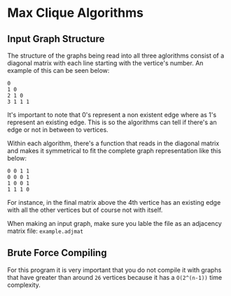 # Max Clique Algorithms

## Input Graph Structure
The structure of the graphs being read into all three aglorithms consist of a diagonal matrix with each line starting with the vertice's number. An example of this can be seen below:

```
0
1 0
2 1 0
3 1 1 1
```

It's important to note that 0's represent a non existent edge where as 1's represent an existing edge. This is so the algorithms can tell if there's an edge or not in between to vertices.

Within each algorithm, there's a function that reads in the diagonal matrix and makes it symmetrical to fit the complete graph representation like this below:

```
0 0 1 1
0 0 0 1
1 0 0 1
1 1 1 0
```

For instance, in the final matrix above the 4th vertice has an existing edge with all the other vertices but of course not with itself.

When making an input graph, make sure you lable the file as an adjacency matrix file: 
```example.adjmat```

## Brute Force Compiling
For this program it is very important that you do not compile it with graphs that have greater than around `26` vertices because it has a `O(2^(n-1))` time complexity.